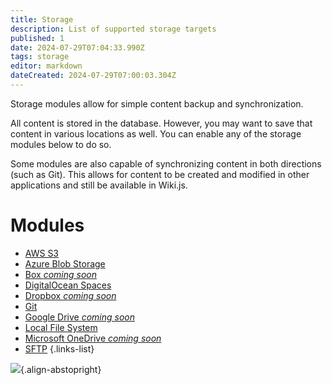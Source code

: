 ```yaml
---
title: Storage
description: List of supported storage targets
published: 1
date: 2024-07-29T07:04:33.990Z
tags: storage
editor: markdown
dateCreated: 2024-07-29T07:00:03.304Z
---
```


Storage modules allow for simple content backup and synchronization.

All content is stored in the database. However, you may want to save that content in various locations as well. You can enable any of the storage modules below to do so.

Some modules are also capable of synchronizing content in both directions (such as Git). This allows for content to be created and modified in other applications and still be available in Wiki.js.

# Modules

- [AWS S3](/storage/s3)
- [Azure Blob Storage](/storage/azure)
- [Box *coming soon*]()
- [DigitalOcean Spaces](/storage/digitalocean)
- [Dropbox *coming soon*]()
- [Git](/storage/git)
- [Google Drive *coming soon*]()
- [Local File System](/storage/disk)
- [Microsoft OneDrive *coming soon*]()
- [SFTP](/storage/sftp)
{.links-list}

![](https://a.icons8.com/sRaYrcYh/WsylD0/svg.svg){.align-abstopright}